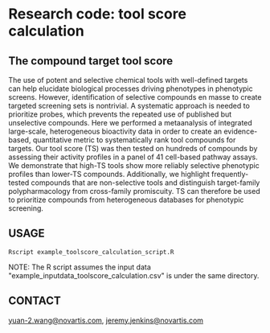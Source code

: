# Research code: tool score calculation 
## The compound target tool score
The use of potent and selective chemical tools with well-defined targets can help elucidate biological processes driving phenotypes in phenotypic screens. However, identification of selective compounds en masse to create targeted screening sets is nontrivial. A systematic approach is needed to prioritize probes, which prevents the repeated use of published but unselective compounds. Here we performed a metaanalysis of integrated large-scale, heterogeneous bioactivity data in order to create an evidence-based, quantitative metric to systematically rank tool compounds for targets. Our tool score (TS) was then tested on hundreds of compounds by assessing their activity profiles in a panel of 41 cell-based pathway assays. We demonstrate that high-TS tools show more reliably selective phenotypic profiles than lower-TS compounds. Additionally, we highlight frequently-tested compounds that are non-selective tools and distinguish target-family polypharmacology from cross-family promiscuity. TS can therefore be used to prioritize compounds from heterogeneous databases for phenotypic screening.

## USAGE
```
Rscript example_toolscore_calculation_script.R
```

NOTE: The R script assumes the input data "example_inputdata_toolscore_calculation.csv" is under the same directory.

## CONTACT
yuan-2.wang@novartis.com, jeremy.jenkins@novartis.com
